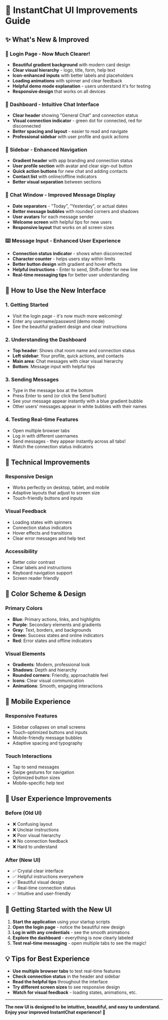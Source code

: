 # 🎨 InstantChat UI Improvements Guide

## ✨ What's New & Improved

### 🚀 **Login Page - Now Much Clearer!**
- **Beautiful gradient background** with modern card design
- **Clear visual hierarchy** - logo, title, form, help text
- **Icon-enhanced inputs** with better labels and placeholders
- **Loading animations** with spinner and clear feedback
- **Helpful demo mode explanation** - users understand it's for testing
- **Responsive design** that works on all devices

### 💬 **Dashboard - Intuitive Chat Interface**
- **Clear header** showing "General Chat" and connection status
- **Visual connection indicator** - green dot for connected, red for disconnected
- **Better spacing and layout** - easier to read and navigate
- **Professional sidebar** with user profile and quick actions

### 📱 **Sidebar - Enhanced Navigation**
- **Gradient header** with app branding and connection status
- **User profile section** with avatar and clear sign-out button
- **Quick action buttons** for new chat and adding contacts
- **Contact list** with online/offline indicators
- **Better visual separation** between sections

### 💭 **Chat Window - Improved Message Display**
- **Date separators** - "Today", "Yesterday", or actual dates
- **Better message bubbles** with rounded corners and shadows
- **User avatars** for each message sender
- **Welcome screen** with helpful tips for new users
- **Responsive layout** that works on all screen sizes

### ⌨️ **Message Input - Enhanced User Experience**
- **Connection status indicator** - shows when disconnected
- **Character counter** - helps users stay within limits
- **Better button design** with gradient and hover effects
- **Helpful instructions** - Enter to send, Shift+Enter for new line
- **Real-time messaging tips** for better user understanding

## 🎯 **How to Use the New Interface**

### 1. **Getting Started**
- Visit the login page - it's now much more welcoming!
- Enter any username/password (demo mode)
- See the beautiful gradient design and clear instructions

### 2. **Understanding the Dashboard**
- **Top header**: Shows chat room name and connection status
- **Left sidebar**: Your profile, quick actions, and contacts
- **Main area**: Chat messages with clear visual hierarchy
- **Bottom**: Message input with helpful tips

### 3. **Sending Messages**
- Type in the message box at the bottom
- Press Enter to send (or click the Send button)
- See your message appear instantly with a blue gradient bubble
- Other users' messages appear in white bubbles with their names

### 4. **Testing Real-time Features**
- Open multiple browser tabs
- Log in with different usernames
- Send messages - they appear instantly across all tabs!
- Watch the connection status indicators

## 🔧 **Technical Improvements**

### **Responsive Design**
- Works perfectly on desktop, tablet, and mobile
- Adaptive layouts that adjust to screen size
- Touch-friendly buttons and inputs

### **Visual Feedback**
- Loading states with spinners
- Connection status indicators
- Hover effects and transitions
- Clear error messages and help text

### **Accessibility**
- Better color contrast
- Clear labels and instructions
- Keyboard navigation support
- Screen reader friendly

## 🌈 **Color Scheme & Design**

### **Primary Colors**
- **Blue**: Primary actions, links, and highlights
- **Purple**: Secondary elements and gradients
- **Gray**: Text, borders, and backgrounds
- **Green**: Success states and online indicators
- **Red**: Error states and offline indicators

### **Visual Elements**
- **Gradients**: Modern, professional look
- **Shadows**: Depth and hierarchy
- **Rounded corners**: Friendly, approachable feel
- **Icons**: Clear visual communication
- **Animations**: Smooth, engaging interactions

## 📱 **Mobile Experience**

### **Responsive Features**
- Sidebar collapses on small screens
- Touch-optimized buttons and inputs
- Mobile-friendly message bubbles
- Adaptive spacing and typography

### **Touch Interactions**
- Tap to send messages
- Swipe gestures for navigation
- Optimized button sizes
- Mobile-specific help text

## 🎉 **User Experience Improvements**

### **Before (Old UI)**
- ❌ Confusing layout
- ❌ Unclear instructions
- ❌ Poor visual hierarchy
- ❌ No connection feedback
- ❌ Hard to understand

### **After (New UI)**
- ✅ Crystal clear interface
- ✅ Helpful instructions everywhere
- ✅ Beautiful visual design
- ✅ Real-time connection status
- ✅ Intuitive and user-friendly

## 🚀 **Getting Started with the New UI**

1. **Start the application** using your startup scripts
2. **Open the login page** - notice the beautiful new design
3. **Log in with any credentials** - see the smooth animations
4. **Explore the dashboard** - everything is now clearly labeled
5. **Test real-time messaging** - open multiple tabs to see the magic!

## 💡 **Tips for Best Experience**

- **Use multiple browser tabs** to test real-time features
- **Check connection status** in the header and sidebar
- **Read the helpful tips** throughout the interface
- **Try different screen sizes** to see responsive design
- **Watch for visual feedback** - loading states, animations, etc.

---

**The new UI is designed to be intuitive, beautiful, and easy to understand. Enjoy your improved InstantChat experience! 🎉**
